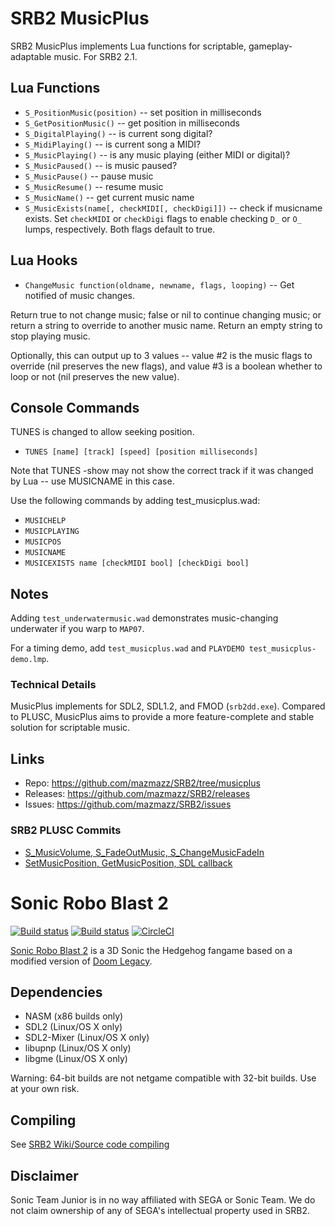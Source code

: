 # SRB2 MusicPlus

SRB2 MusicPlus implements Lua functions for scriptable, gameplay-adaptable music. For SRB2 2.1.

## Lua Functions

* `S_PositionMusic(position)` -- set position in milliseconds
* `S_GetPositionMusic()` -- get position in milliseconds
* `S_DigitalPlaying()` -- is current song digital?
* `S_MidiPlaying()` -- is current song a MIDI?
* `S_MusicPlaying()` -- is any music playing (either MIDI or digital)?
* `S_MusicPaused()` -- is music paused?
* `S_MusicPause()` -- pause music
* `S_MusicResume()` -- resume music
* `S_MusicName()` -- get current music name
* `S_MusicExists(name[, checkMIDI[, checkDigi]])` -- check if musicname exists. Set `checkMIDI` or `checkDigi` flags to enable checking `D_` or `O_` lumps, respectively. Both flags default to true.

## Lua Hooks

* `ChangeMusic function(oldname, newname, flags, looping)` -- Get notified of music changes. 

Return true to not change music; false or nil to continue changing music; or return a string to override to another music name. Return an empty string to stop playing music. 

Optionally, this can output up to 3 values -- value #2 is the music flags to override (nil preserves the new flags), and value #3 is a boolean whether to loop or not (nil preserves the new value).

## Console Commands

TUNES is changed to allow seeking position.

* `TUNES [name] [track] [speed] [position milliseconds]`

Note that TUNES -show may not show the correct track if it was changed by Lua -- use MUSICNAME in this case.

Use the following commands by adding test_musicplus.wad:

* `MUSICHELP`
* `MUSICPLAYING`
* `MUSICPOS`
* `MUSICNAME`
* `MUSICEXISTS name [checkMIDI bool] [checkDigi bool]`

## Notes

Adding `test_underwatermusic.wad` demonstrates music-changing underwater if you warp to `MAP07`.

For a timing demo, add `test_musicplus.wad` and `PLAYDEMO test_musicplus-demo.lmp`.

### Technical Details

MusicPlus implements for SDL2, SDL1.2, and FMOD (`srb2dd.exe`). Compared to PLUSC, MusicPlus aims to provide a more feature-complete and stable solution for scriptable music.

## Links

* Repo: https://github.com/mazmazz/SRB2/tree/musicplus
* Releases: https://github.com/mazmazz/SRB2/releases
* Issues: https://github.com/mazmazz/SRB2/issues

### SRB2 PLUSC Commits

* [S_MusicVolume, S_FadeOutMusic, S_ChangeMusicFadeIn](https://github.com/yellowtd/SRB2-PLUS/commit/4d9b9ab74fd38ff218c914f757b09f12b0fcb9f6)
* [SetMusicPosition, GetMusicPosition, SDL callback](https://github.com/yellowtd/SRB2-PLUS/commit/4741ae718a24186ede9109159df90c280ccd9e80)

# Sonic Robo Blast 2

[![Build status](https://ci.appveyor.com/api/projects/status/399d4hcw9yy7hg2y?svg=true)](https://ci.appveyor.com/project/STJr/srb2)
[![Build status](https://travis-ci.org/STJr/SRB2.svg?branch=master)](https://travis-ci.org/STJr/SRB2)
[![CircleCI](https://circleci.com/gh/STJr/SRB2/tree/master.svg?style=svg)](https://circleci.com/gh/STJr/SRB2/tree/master)

[Sonic Robo Blast 2](https://srb2.org/) is a 3D Sonic the Hedgehog fangame based on a modified version of [Doom Legacy](http://doomlegacy.sourceforge.net/).

## Dependencies
- NASM (x86 builds only)
- SDL2 (Linux/OS X only)
- SDL2-Mixer (Linux/OS X only)
- libupnp (Linux/OS X only)
- libgme (Linux/OS X only)

Warning: 64-bit builds are not netgame compatible with 32-bit builds. Use at your own risk.

## Compiling

See [SRB2 Wiki/Source code compiling](http://wiki.srb2.org/wiki/Source_code_compiling)

## Disclaimer
Sonic Team Junior is in no way affiliated with SEGA or Sonic Team. We do not claim ownership of any of SEGA's intellectual property used in SRB2.
